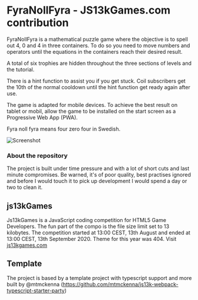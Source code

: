# FyraNollFyra - JS13kGames.com contribution

FyraNollFyra is a mathematical puzzle game where the objective is to spell out 4, 0 and 4 in three containers. To do so you need to move numbers and operators until the equations in the containers reach their desired result.

A total of six trophies are hidden throughout the three sections of levels and the tutorial.

There is a hint function to assist you if you get stuck. Coil subscribers get the 10th of the normal cooldown until the hint function get ready again after use.

The game is adapted for mobile devices. To achieve the best result on tablet or mobil, allow the game to be installed on the start screen as a Progressive Web App (PWA).

Fyra noll fyra means four zero four in Swedish.

![Screenshot](https://github.com/nkholski/fyranollfyra_js13k/blob/master/submission/bigicon.png "Screenshot")

### About the repository

The project is built under time pressure and with a lot of short cuts and last minute compromises. Be warned, it's of poor quality, best practises ignored and before I would touch it to pick up development I would spend a day or two to clean it.

## js13kGames

Js13kGames is a JavaScript coding competition for HTML5 Game Developers. The fun part of the compo is the file size limit set to 13 kilobytes. The competition started at 13:00 CEST, 13th August and ended at 13:00 CEST, 13th September 2020. Theme for this year was 404. Visit [js13kgames.com](https://js13kgames.com/)

## Template

The project is based by a template project with typescript support and more built by @mtmckenna (https://github.com/mtmckenna/js13k-webpack-typescript-starter-party)
